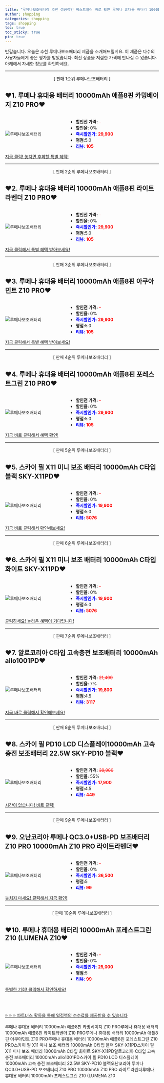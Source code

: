 ```yaml
---
title: "루메나보조배터리 추천 성공적인 베스트셀러 바로 확인 루메나 휴대용 배터리 10000mAh 애플8핀"
author: shopping
categories: shopping
tags: shopping
toc: true
toc_sticky: true
pin: true
---
```

반갑습니다. 오늘은 추천 루메나보조배터리 제품을 소개해드릴게요. 이 제품은 다수의 사용자들에게 좋은 평가를 받았습니다. 최신 상품을 저렴한 가격에 만나실 수 있습니다. 아래에서 자세한 정보를 확인하세요.

---
<p class="toplist" style="margin: 0 auto; display: block; width: fit-content;">[ 판매 1순위 루메나보조배터리 ]</p>

<h2><strong>❤️1. 루메나 휴대용 배터리 10000mAh 애플8핀 카밍베이지 Z10 PRO❤️</strong></h2>

<div style="display: flex; align-items: center;">
    <div style="flex: 0.4;">
        <img src="https://thumbnail6.coupangcdn.com/thumbnails/remote/230x230ex/image/retail/images/2023/10/17/14/5/c892199b-c9b3-4799-8a41-4d8f145c5ff0.jpg" alt="루메나보조배터리" style="max-width: 100%;">
    </div>
    <div style="flex: 0.6; margin-left: 10px;">
        <ul>
            <li><strong>할인전 가격:</strong> <del style="color: red;">-</del></li>
            <li><strong>할인율:</strong> 0%</li>
            <li><span style='color:blue'><strong>즉시할인가:</strong></span> <span style='color:red'><strong>29,900</strong></span></li>
            <li><strong>평점:</strong>5.0</li>
            <li><span style='color:blue'><strong>리뷰:</strong></span> <span style='color:red'><strong>105</strong></span></li>
        </ul>
    </div>
</div>
<div class="center">
    <a href="https://William4Davisa.github.io?lptag=AF9450613&subid=githubio&pageKey=7658058533&traceid=V0-153&itemId=20394298122&vendorItemId=87476950376" class="myButton">
        지금 클릭! 놓치면 후회할 특별 혜택!
    </a>
</div>


---
<p class="toplist" style="margin: 0 auto; display: block; width: fit-content;">[ 판매 2순위 루메나보조배터리 ]</p>

<h2><strong>❤️2. 루메나 휴대용 배터리 10000mAh 애플8핀 라이트라벤더 Z10 PRO❤️</strong></h2>

<div style="display: flex; align-items: center;">
    <div style="flex: 0.4;">
        <img src="https://thumbnail10.coupangcdn.com/thumbnails/remote/230x230ex/image/retail/images/2023/10/17/14/2/54ca6189-91d7-48c6-a33e-bd9600bc159d.jpg" alt="루메나보조배터리" style="max-width: 100%;">
    </div>
    <div style="flex: 0.6; margin-left: 10px;">
        <ul>
            <li><strong>할인전 가격:</strong> <del style="color: red;">-</del></li>
            <li><strong>할인율:</strong> 0%</li>
            <li><span style='color:blue'><strong>즉시할인가:</strong></span> <span style='color:red'><strong>29,900</strong></span></li>
            <li><strong>평점:</strong>5.0</li>
            <li><span style='color:blue'><strong>리뷰:</strong></span> <span style='color:red'><strong>105</strong></span></li>
        </ul>
    </div>
</div>
<div class="center">
    <a href="https://William4Davisa.github.io?lptag=AF9450613&subid=githubio&pageKey=7658058533&traceid=V0-153&itemId=20394298118&vendorItemId=87476950360" class="myButton">
        지금 클릭해서 특별 혜택 받아보세요!
    </a>
</div>


---
<p class="toplist" style="margin: 0 auto; display: block; width: fit-content;">[ 판매 3순위 루메나보조배터리 ]</p>

<h2><strong>❤️3. 루메나 휴대용 배터리 10000mAh 애플8핀 아쿠아민트 Z10 PRO❤️</strong></h2>

<div style="display: flex; align-items: center;">
    <div style="flex: 0.4;">
        <img src="https://thumbnail6.coupangcdn.com/thumbnails/remote/230x230ex/image/retail/images/2023/10/17/14/4/35c05d69-5935-4336-8c18-4fae45730bf8.jpg" alt="루메나보조배터리" style="max-width: 100%;">
    </div>
    <div style="flex: 0.6; margin-left: 10px;">
        <ul>
            <li><strong>할인전 가격:</strong> <del style="color: red;">-</del></li>
            <li><strong>할인율:</strong> 0%</li>
            <li><span style='color:blue'><strong>즉시할인가:</strong></span> <span style='color:red'><strong>29,900</strong></span></li>
            <li><strong>평점:</strong>5.0</li>
            <li><span style='color:blue'><strong>리뷰:</strong></span> <span style='color:red'><strong>105</strong></span></li>
        </ul>
    </div>
</div>
<div class="center">
    <a href="https://William4Davisa.github.io?lptag=AF9450613&subid=githubio&pageKey=7658058533&traceid=V0-153&itemId=20394298127&vendorItemId=87476950396" class="myButton">
        지금 클릭해서 특별 혜택 받아보세요!
    </a>
</div>


---
<p class="toplist" style="margin: 0 auto; display: block; width: fit-content;">[ 판매 4순위 루메나보조배터리 ]</p>

<h2><strong>❤️4. 루메나 휴대용 배터리 10000mAh 애플8핀 포레스트그린 Z10 PRO❤️</strong></h2>

<div style="display: flex; align-items: center;">
    <div style="flex: 0.4;">
        <img src="https://thumbnail9.coupangcdn.com/thumbnails/remote/230x230ex/image/retail/images/2023/10/17/14/2/116f61d6-eeec-4955-82f3-c4b485da4c0b.jpg" alt="루메나보조배터리" style="max-width: 100%;">
    </div>
    <div style="flex: 0.6; margin-left: 10px;">
        <ul>
            <li><strong>할인전 가격:</strong> <del style="color: red;">-</del></li>
            <li><strong>할인율:</strong> 0%</li>
            <li><span style='color:blue'><strong>즉시할인가:</strong></span> <span style='color:red'><strong>29,900</strong></span></li>
            <li><strong>평점:</strong>5.0</li>
            <li><span style='color:blue'><strong>리뷰:</strong></span> <span style='color:red'><strong>105</strong></span></li>
        </ul>
    </div>
</div>
<div class="center">
    <a href="https://William4Davisa.github.io?lptag=AF9450613&subid=githubio&pageKey=7658058533&traceid=V0-153&itemId=20394298113&vendorItemId=87476950346" class="myButton">
        지금 바로 클릭해서 혜택 확인!
    </a>
</div>


---
<p class="toplist" style="margin: 0 auto; display: block; width: fit-content;">[ 판매 5순위 루메나보조배터리 ]</p>

<h2><strong>❤️5. 스카이 필 X11 미니 보조 배터리 10000mAh C타입 블랙 SKY-X11PD❤️</strong></h2>

<div style="display: flex; align-items: center;">
    <div style="flex: 0.4;">
        <img src="https://thumbnail9.coupangcdn.com/thumbnails/remote/230x230ex/image/retail/images/9002554391873846-7c1763b8-4935-4825-947f-88330665fed5.jpg" alt="루메나보조배터리" style="max-width: 100%;">
    </div>
    <div style="flex: 0.6; margin-left: 10px;">
        <ul>
            <li><strong>할인전 가격:</strong> <del style="color: red;">-</del></li>
            <li><strong>할인율:</strong> 0%</li>
            <li><span style='color:blue'><strong>즉시할인가:</strong></span> <span style='color:red'><strong>19,900</strong></span></li>
            <li><strong>평점:</strong>5.0</li>
            <li><span style='color:blue'><strong>리뷰:</strong></span> <span style='color:red'><strong>5076</strong></span></li>
        </ul>
    </div>
</div>
<div class="center">
    <a href="https://William4Davisa.github.io?lptag=AF9450613&subid=githubio&pageKey=5532121943&traceid=V0-153&itemId=8684544901&vendorItemId=75971642210" class="myButton">
        지금 바로 클릭해서 확인해보세요!
    </a>
</div>


---
<p class="toplist" style="margin: 0 auto; display: block; width: fit-content;">[ 판매 6순위 루메나보조배터리 ]</p>

<h2><strong>❤️6. 스카이 필 X11 미니 보조 배터리 10000mAh C타입 화이트 SKY-X11PD❤️</strong></h2>

<div style="display: flex; align-items: center;">
    <div style="flex: 0.4;">
        <img src="https://thumbnail7.coupangcdn.com/thumbnails/remote/230x230ex/image/retail/images/8478974480167748-1eb3a32e-8f21-4bfc-a8d8-7a782e441f4a.jpg" alt="루메나보조배터리" style="max-width: 100%;">
    </div>
    <div style="flex: 0.6; margin-left: 10px;">
        <ul>
            <li><strong>할인전 가격:</strong> <del style="color: red;">-</del></li>
            <li><strong>할인율:</strong> 0%</li>
            <li><span style='color:blue'><strong>즉시할인가:</strong></span> <span style='color:red'><strong>19,900</strong></span></li>
            <li><strong>평점:</strong>5.0</li>
            <li><span style='color:blue'><strong>리뷰:</strong></span> <span style='color:red'><strong>5076</strong></span></li>
        </ul>
    </div>
</div>
<div class="center">
    <a href="https://William4Davisa.github.io?lptag=AF9450613&subid=githubio&pageKey=5532121943&traceid=V0-153&itemId=8684544750&vendorItemId=75971642002" class="myButton">
        클릭하세요! 놀라운 혜택이 기다립니다!
    </a>
</div>


---
<p class="toplist" style="margin: 0 auto; display: block; width: fit-content;">[ 판매 7순위 루메나보조배터리 ]</p>

<h2><strong>❤️7. 알로코리아 C타입 고속충전 보조배터리 10000mAh allo1001PD❤️</strong></h2>

<div style="display: flex; align-items: center;">
    <div style="flex: 0.4;">
        <img src="https://thumbnail9.coupangcdn.com/thumbnails/remote/230x230ex/image/retail/images/8930944935914345-bb4fe049-25d4-4b63-9a2d-c89dca55e3ef.jpg" alt="루메나보조배터리" style="max-width: 100%;">
    </div>
    <div style="flex: 0.6; margin-left: 10px;">
        <ul>
            <li><strong>할인전 가격:</strong> <del style="color: red;">21,400</del></li>
            <li><strong>할인율:</strong> 7%</li>
            <li><span style='color:blue'><strong>즉시할인가:</strong></span> <span style='color:red'><strong>19,800</strong></span></li>
            <li><strong>평점:</strong>4.5</li>
            <li><span style='color:blue'><strong>리뷰:</strong></span> <span style='color:red'><strong>3117</strong></span></li>
        </ul>
    </div>
</div>
<div class="center">
    <a href="https://William4Davisa.github.io?lptag=AF9450613&subid=githubio&pageKey=1749448681&traceid=V0-153&itemId=2979283762&vendorItemId=70967642740" class="myButton">
        지금 바로 클릭해서 확인해보세요!
    </a>
</div>


---
<p class="toplist" style="margin: 0 auto; display: block; width: fit-content;">[ 판매 8순위 루메나보조배터리 ]</p>

<h2><strong>❤️8. 스카이 필 PD10 LCD 디스플레이10000mAh 고속 충전 보조배터리 22.5W SKY-PD10 블랙❤️</strong></h2>

<div style="display: flex; align-items: center;">
    <div style="flex: 0.4;">
        <img src="https://thumbnail7.coupangcdn.com/thumbnails/remote/230x230ex/image/retail/images/2023/06/30/16/1/5fd71fbc-17b2-4b3b-8e22-461ad3f29374.jpg" alt="루메나보조배터리" style="max-width: 100%;">
    </div>
    <div style="flex: 0.6; margin-left: 10px;">
        <ul>
            <li><strong>할인전 가격:</strong> <del style="color: red;">39,900</del></li>
            <li><strong>할인율:</strong> 55%</li>
            <li><span style='color:blue'><strong>즉시할인가:</strong></span> <span style='color:red'><strong>17,900</strong></span></li>
            <li><strong>평점:</strong>4.5</li>
            <li><span style='color:blue'><strong>리뷰:</strong></span> <span style='color:red'><strong>449</strong></span></li>
        </ul>
    </div>
</div>
<div class="center">
    <a href="https://William4Davisa.github.io?lptag=AF9450613&subid=githubio&pageKey=7434915623&traceid=V0-153&itemId=19319294632&vendorItemId=86433447736" class="myButton">
        시간이 없습니다! 바로 클릭!
    </a>
</div>


---
<p class="toplist" style="margin: 0 auto; display: block; width: fit-content;">[ 판매 9순위 루메나보조배터리 ]</p>

<h2><strong>❤️9. 오난코리아 루메나 QC3.0+USB-PD 보조배터리 Z10 PRO 10000mAh Z10 PRO 라이트라벤더❤️</strong></h2>

<div style="display: flex; align-items: center;">
    <div style="flex: 0.4;">
        <img src="https://thumbnail9.coupangcdn.com/thumbnails/remote/230x230ex/image/vendor_inventory/44ac/1ca206d9f0f39f88a1b46605ea694633f805a7e972dc0908694b9729f269.jpg" alt="루메나보조배터리" style="max-width: 100%;">
    </div>
    <div style="flex: 0.6; margin-left: 10px;">
        <ul>
            <li><strong>할인전 가격:</strong> <del style="color: red;">-</del></li>
            <li><strong>할인율:</strong> 0%</li>
            <li><span style='color:blue'><strong>즉시할인가:</strong></span> <span style='color:red'><strong>36,500</strong></span></li>
            <li><strong>평점:</strong>5</li>
            <li><span style='color:blue'><strong>리뷰:</strong></span> <span style='color:red'><strong>99</strong></span></li>
        </ul>
    </div>
</div>
<div class="center">
    <a href="https://William4Davisa.github.io?lptag=AF9450613&subid=githubio&pageKey=8132595455&traceid=V0-153&itemId=23097439152&vendorItemId=90130819028" class="myButton">
        놓치지 마세요! 클릭해서 지금 확인!
    </a>
</div>


---
<p class="toplist" style="margin: 0 auto; display: block; width: fit-content;">[ 판매 10순위 루메나보조배터리 ]</p>

<h2><strong>❤️10. 루메나 휴대용 배터리 10000mAh 포레스트그린 Z10 (LUMENA Z10❤️</strong></h2>

<div style="display: flex; align-items: center;">
    <div style="flex: 0.4;">
        <img src="https://thumbnail9.coupangcdn.com/thumbnails/remote/230x230ex/image/vendor_inventory/0113/a717b62da1f01814088b5a12ecac0a6ba44fb76caed2cd7fb7e547420135.jpg" alt="루메나보조배터리" style="max-width: 100%;">
    </div>
    <div style="flex: 0.6; margin-left: 10px;">
        <ul>
            <li><strong>할인전 가격:</strong> <del style="color: red;">-</del></li>
            <li><strong>할인율:</strong> 0%</li>
            <li><span style='color:blue'><strong>즉시할인가:</strong></span> <span style='color:red'><strong>25,000</strong></span></li>
            <li><strong>평점:</strong>5</li>
            <li><span style='color:blue'><strong>리뷰:</strong></span> <span style='color:red'><strong>99</strong></span></li>
        </ul>
    </div>
</div>
<div class="center">
    <a href="https://William4Davisa.github.io?lptag=AF9450613&subid=githubio&pageKey=8150750850&traceid=V0-153&itemId=23194860430&vendorItemId=90227485163" class="myButton">
        특별한 기회! 클릭해서 확인하세요!
    </a>
</div>

<br><br><br>[💦 💦 💦 파트너스 활동을 통해 일정액의 수수료를 제공받을 수 있습니다](https://link.coupang.com/a/bcpT2c)<br><br>루메나 휴대용 배터리 10000mAh 애플8핀 카밍베이지 Z10 PRO루메나 휴대용 배터리 10000mAh 애플8핀 라이트라벤더 Z10 PRO루메나 휴대용 배터리 10000mAh 애플8핀 아쿠아민트 Z10 PRO루메나 휴대용 배터리 10000mAh 애플8핀 포레스트그린 Z10 PRO스카이 필 X11 미니 보조 배터리 10000mAh C타입 블랙 SKY-X11PD스카이 필 X11 미니 보조 배터리 10000mAh C타입 화이트 SKY-X11PD알로코리아 C타입 고속충전 보조배터리 10000mAh allo1001PD스카이 필 PD10 LCD 디스플레이10000mAh 고속 충전 보조배터리 22.5W SKY-PD10 블랙오난코리아 루메나 QC3.0+USB-PD 보조배터리 Z10 PRO 10000mAh Z10 PRO 라이트라벤더루메나 휴대용 배터리 10000mAh 포레스트그린 Z10 (LUMENA Z10